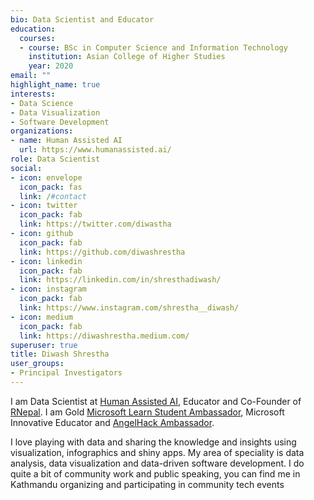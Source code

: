 ```yaml
---
bio: Data Scientist and Educator
education:
  courses:
  - course: BSc in Computer Science and Information Technology
    institution: Asian College of Higher Studies
    year: 2020
email: ""
highlight_name: true
interests:
- Data Science
- Data Visualization
- Software Development
organizations:
- name: Human Assisted AI
  url: https://www.humanassisted.ai/
role: Data Scientist
social:
- icon: envelope
  icon_pack: fas
  link: /#contact
- icon: twitter
  icon_pack: fab
  link: https://twitter.com/diwastha
- icon: github
  icon_pack: fab
  link: https://github.com/diwashrestha
- icon: linkedin
  icon_pack: fab
  link: https://linkedin.com/in/shresthadiwash/
- icon: instagram
  icon_pack: fab
  link: https://www.instagram.com/shrestha__diwash/
- icon: medium
  icon_pack: fab
  link: https://diwashrestha.medium.com/
superuser: true
title: Diwash Shrestha
user_groups:
- Principal Investigators
---
```


I am Data Scientist at [Human Assisted AI](https://www.humanassisted.ai/), Educator and Co-Founder of [RNepal](https://www.facebook.com/RUGNepal). I am Gold [Microsoft Learn Student Ambassador](https://studentambassadors.microsoft.com/), Microsoft Innovative Educator and [ AngelHack Ambassador](https://angelhack.com/ambassadors/).


I love playing with data and sharing the knowledge and insights using visualization, infographics and shiny apps. My area of speciality is data analysis, data visualization and data-driven software development. I do quite a bit of community work and public speaking, you can find me in Kathmandu organizing and participating in community tech events

